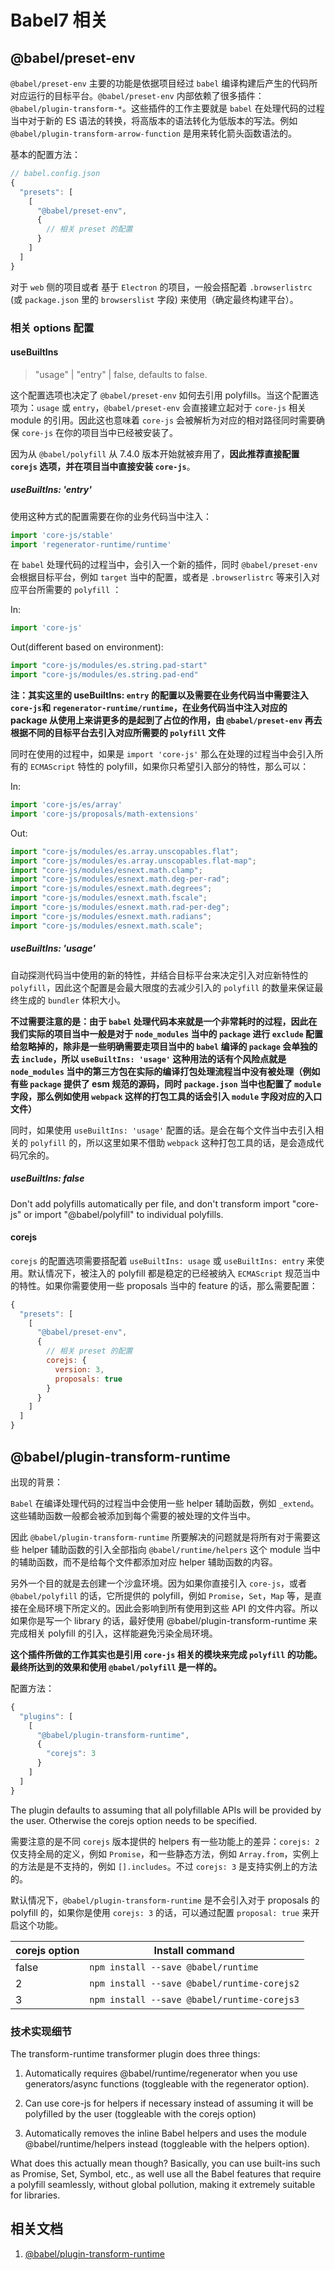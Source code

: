 # Babel7 相关

## @babel/preset-env

`@babel/preset-env` 主要的功能是依据项目经过 `babel` 编译构建后产生的代码所对应运行的目标平台。`@babel/preset-env` 内部依赖了很多插件： `@babel/plugin-transform-*`。这些插件的工作主要就是 `babel` 在处理代码的过程当中对于新的 ES 语法的转换，将高版本的语法转化为低版本的写法。例如 `@babel/plugin-transform-arrow-function` 是用来转化箭头函数语法的。

基本的配置方法：

```javascript
// babel.config.json
{
  "presets": [
    [
      "@babel/preset-env",
      {
        // 相关 preset 的配置
      }
    ]
  ]
}
```

对于 `web` 侧的项目或者 基于 `Electron` 的项目，一般会搭配着 `.browserlistrc` (或 `package.json` 里的 `browserslist` 字段) 来使用（确定最终构建平台）。

### 相关 options 配置

#### useBuiltIns

> "usage" | "entry" | false, defaults to false.

这个配置选项也决定了 `@babel/preset-env` 如何去引用 polyfills。当这个配置选项为：`usage` 或 `entry`，`@babel/preset-env` 会直接建立起对于 `core-js` 相关 module 的引用。因此这也意味着 `core-js` 会被解析为对应的相对路径同时需要确保 `core-js` 在你的项目当中已经被安装了。

因为从 `@babel/polyfill` 从 7.4.0 版本开始就被弃用了，**因此推荐直接配置 `corejs` 选项，并在项目当中直接安装 `core-js`**。

##### useBuiltIns: 'entry'

使用这种方式的配置需要在你的业务代码当中注入：

```javascript
import 'core-js/stable'
import 'regenerator-runtime/runtime'
```

在 `babel` 处理代码的过程当中，会引入一个新的插件，同时 `@babel/preset-env` 会根据目标平台，例如 `target` 当中的配置，或者是 `.browserlistrc` 等来引入对应平台所需要的 `polyfill` ：

In:

```javascript
import 'core-js'
```

Out(different based on environment):

```javascript
import "core-js/modules/es.string.pad-start"
import "core-js/modules/es.string.pad-end"
```

**注：其实这里的 useBuiltIns: `entry` 的配置以及需要在业务代码当中需要注入 `core-js`和 `regenerator-runtime/runtime`，在业务代码当中注入对应的 package 从使用上来讲更多的是起到了占位的作用，由 `@babel/preset-env` 再去根据不同的目标平台去引入对应所需要的 `polyfill` 文件**

同时在使用的过程中，如果是 `import 'core-js'` 那么在处理的过程当中会引入所有的 `ECMAScript` 特性的 polyfill，如果你只希望引入部分的特性，那么可以：

In:

```javascript
import 'core-js/es/array'
import 'core-js/proposals/math-extensions'
```

Out:

```javascript
import "core-js/modules/es.array.unscopables.flat";
import "core-js/modules/es.array.unscopables.flat-map";
import "core-js/modules/esnext.math.clamp";
import "core-js/modules/esnext.math.deg-per-rad";
import "core-js/modules/esnext.math.degrees";
import "core-js/modules/esnext.math.fscale";
import "core-js/modules/esnext.math.rad-per-deg";
import "core-js/modules/esnext.math.radians";
import "core-js/modules/esnext.math.scale";
```

##### useBuiltIns: 'usage'

自动探测代码当中使用的新的特性，并结合目标平台来决定引入对应新特性的 `polyfill`，因此这个配置是会最大限度的去减少引入的 `polyfill` 的数量来保证最终生成的 `bundler` 体积大小。

**不过需要注意的是：由于 `babel` 处理代码本来就是一个非常耗时的过程，因此在我们实际的项目当中一般是对于 `node_modules` 当中的 `package` 进行 `exclude` 配置给忽略掉的，除非是一些明确需要走项目当中的 `babel` 编译的 `package` 会单独的去 `include`，所以 `useBuiltIns: 'usage'` 这种用法的话有个风险点就是 `node_modules` 当中的第三方包在实际的编译打包处理流程当中没有被处理（例如有些 `package` 提供了 esm 规范的源码，同时 `package.json` 当中也配置了 `module` 字段，那么例如使用 `webpack` 这样的打包工具的话会引入 `module` 字段对应的入口文件）**

同时，如果使用 `useBuiltIns: 'usage'` 配置的话。是会在每个文件当中去引入相关的 `polyfill` 的，所以这里如果不借助 `webpack` 这种打包工具的话，是会造成代码冗余的。

##### useBuiltIns: false

Don't add polyfills automatically per file, and don't transform import "core-js" or import "@babel/polyfill" to individual polyfills.

#### corejs

`corejs` 的配置选项需要搭配着 `useBuiltIns: usage` 或 `useBuiltIns: entry` 来使用。默认情况下，被注入的 polyfill 都是稳定的已经被纳入 `ECMAScript` 规范当中的特性。如果你需要使用一些 proposals 当中的 feature 的话，那么需要配置：

```javascript
{
  "presets": [
    [
      "@babel/preset-env",
      {
        // 相关 preset 的配置
        corejs: {
          version: 3,
          proposals: true
        }
      }
    ]
  ]
}
```


## @babel/plugin-transform-runtime

出现的背景：

`Babel` 在编译处理代码的过程当中会使用一些 helper 辅助函数，例如 `_extend`。这些辅助函数一般都会被添加到每个需要的被处理的文件当中。

因此 `@babel/plugin-transform-runtime` 所要解决的问题就是将所有对于需要这些 helper 辅助函数的引入全部指向 `@babel/runtime/helpers` 这个 module 当中的辅助函数，而不是给每个文件都添加对应 helper 辅助函数的内容。

另外一个目的就是去创建一个沙盒环境。因为如果你直接引入 `core-js`，或者 `@babel/polyfill` 的话，它所提供的 polyfill，例如 `Promise`，`Set`，`Map` 等，是直接在全局环境下所定义的。因此会影响到所有使用到这些 API 的文件内容。所以如果你是写一个 library 的话，最好使用 @babel/plugin-transform-runtime 来完成相关 polyfill 的引入，这样能避免污染全局环境。

**这个插件所做的工作其实也是引用 `core-js` 相关的模块来完成 `polyfill` 的功能。最终所达到的效果和使用 `@babel/polyfill` 是一样的。**

配置方法：

```javascript
{
  "plugins": [
    [
      "@babel/plugin-transform-runtime",
      {
        "corejs": 3
      }
    ]
  ]
}
```

The plugin defaults to assuming that all polyfillable APIs will be provided by the user. Otherwise the corejs option needs to be specified.


需要注意的是不同 `corejs` 版本提供的 helpers 有一些功能上的差异：`corejs: 2` 仅支持全局的定义，例如 `Promise`，和一些静态方法，例如 `Array.from`，实例上的方法是是不支持的，例如 `[].includes`。不过 `corejs: 3` 是支持实例上的方法的。

默认情况下，`@babel/plugin-transform-runtime` 是不会引入对于 proposals 的 polyfill 的，如果你是使用 `corejs: 3` 的话，可以通过配置 `proposal: true` 来开启这个功能。


| corejs option | Install command |
| -- | -- |
| false | `npm install --save @babel/runtime` |
| 2 | `npm install --save @babel/runtime-corejs2` |
| 3 | `npm install --save @babel/runtime-corejs3` |

### 技术实现细节

The transform-runtime transformer plugin does three things:

1. Automatically requires @babel/runtime/regenerator when you use generators/async functions (toggleable with the regenerator option).

2. Can use core-js for helpers if necessary instead of assuming it will be polyfilled by the user (toggleable with the corejs option)

3. Automatically removes the inline Babel helpers and uses the module @babel/runtime/helpers instead (toggleable with the helpers option).


What does this actually mean though? Basically, you can use built-ins such as Promise, Set, Symbol, etc., as well use all the Babel features that require a polyfill seamlessly, without global pollution, making it extremely suitable for libraries.

## 相关文档

1. [@babel/plugin-transform-runtime](https://babel.docschina.org/docs/en/babel-plugin-transform-runtime)